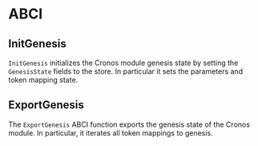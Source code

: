 <!--
order: 5
-->

# ABCI

## InitGenesis

`InitGenesis` initializes the Cronos module genesis state by setting the `GenesisState` fields to the
store. In particular it sets the parameters and token mapping state.

## ExportGenesis

The `ExportGenesis` ABCI function exports the genesis state of the Cronos module. In particular, it
iterates all token mappings to genesis.
